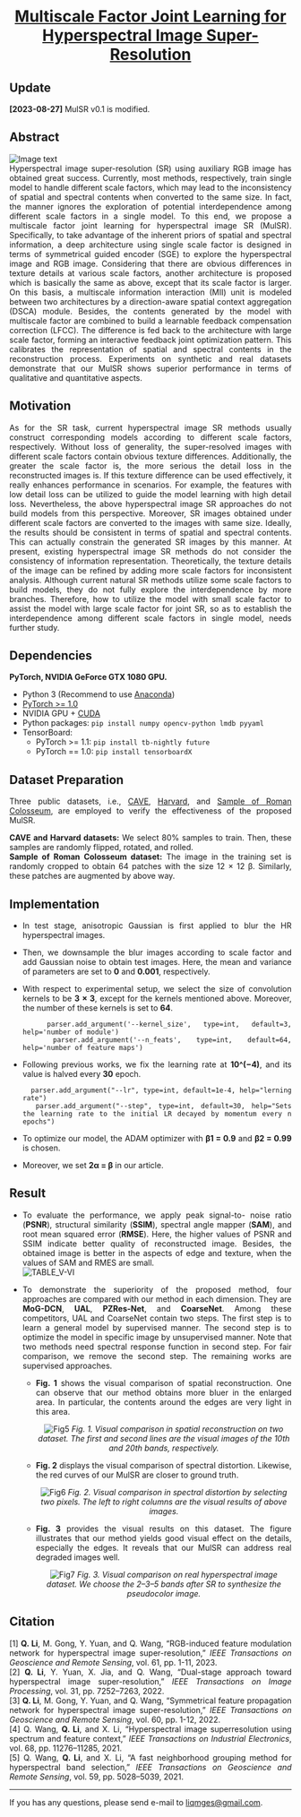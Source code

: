 <div align="justify">
  <div align="center">
    
  # [Multiscale Factor Joint Learning for Hyperspectral Image Super-Resolution](https://ieeexplore.ieee.org/document/10242161 "Multiscale Factor Joint Learning for Hyperspectral Image Super-Resolution")  
 
  </div>

## Update
**[2023-08-27]** MulSR v0.1 is modified.  

## Abstract  
![Image text](https://raw.githubusercontent.com/qianngli/Images/master/MulSR/architecture.png)  
Hyperspectral image super-resolution (SR) using auxiliary RGB image has obtained great success. Currently, most methods, respectively, train single model to handle different scale factors, which may lead to the inconsistency of spatial and spectral contents when converted to the same size. In fact, the manner ignores the exploration of potential interdependence among different scale factors in a single model. To this end, we propose a multiscale factor joint learning for hyperspectral image SR (MulSR). Specifically, to take advantage of the inherent priors of spatial and spectral information, a deep architecture using single scale factor is designed in terms of symmetrical guided encoder (SGE) to explore the hyperspectral image and RGB image. Considering that there are obvious differences in texture details at various scale factors, another architecture is proposed which is basically the same as above, except that its scale factor is larger. On this basis, a multiscale information interaction (MII) unit is modeled between two architectures by a direction-aware spatial context aggregation (DSCA) module. Besides, the contents generated by the model with multiscale factor are combined to build a learnable feedback compensation correction (LFCC). The difference is fed back to the architecture with large scale factor, forming an interactive feedback joint optimization pattern. This calibrates the representation of spatial and spectral contents in the reconstruction process. Experiments on synthetic and real datasets demonstrate that our MulSR shows superior performance in terms of qualitative and quantitative aspects.  

## Motivation  
As for the SR task, current hyperspectral image SR methods usually construct corresponding models according to different scale factors, respectively. Without loss of generality, the super-resolved images with different scale factors contain obvious texture differences. Additionally, the greater the scale factor is, the more serious the detail loss in the reconstructed images is. If this texture difference can be used effectively, it really enhances performance in scenarios. For example, the features with low detail loss can be utilized to guide the model learning with high detail loss. Nevertheless, the above hyperspectral image SR approaches do not build models from this perspective. Moreover, SR images obtained under different scale factors are converted to the images with same size. Ideally, the results should be consistent in terms of spatial and spectral contents. This can actually constrain the generated SR images by this manner. At present, existing hyperspectral image SR methods do not consider the consistency of information representation. Theoretically, the texture details of the image can be refined by adding more scale factors for inconsistent analysis. Although current natural SR methods utilize some scale factors to build models, they do not fully explore the interdependence by more branches. Therefore, how to utilize the model with small scale factor to assist the model with large scale factor for joint SR, so as to establish the interdependence among different scale factors in single model, needs further study.

## Dependencies  
**PyTorch, NVIDIA GeForce GTX 1080 GPU.**
- Python 3 (Recommend to use [Anaconda](https://www.anaconda.com/download/#linux))
- [PyTorch >= 1.0](https://pytorch.org/)
- NVIDIA GPU + [CUDA](https://developer.nvidia.com/cuda-downloads)
- Python packages: `pip install numpy opencv-python lmdb pyyaml`
- TensorBoard: 
  - PyTorch >= 1.1: `pip install tb-nightly future`
  - PyTorch == 1.0: `pip install tensorboardX`

## Dataset Preparation 
Three public datasets, i.e., [CAVE](https://www1.cs.columbia.edu/CAVE/databases/multispectral/ "CAVE"), [Harvard](https://dataverse.harvard.edu/ "Harvard"), and [Sample of Roman Colosseum](https://earth.esa.int/eogateway/missions/worldview-2 "Sample of Roman Colosseum"), are employed to verify the effectiveness of the proposed MulSR.  

**CAVE and Harvard datasets:** We select 80% samples to train. Then, these samples are randomly flipped, rotated, and rolled.  
**Sample of Roman Colosseum dataset:** The image in the training set is randomly cropped to obtain 64 patches with the size 12 × 12 β. Similarly, these patches are augmented by above way.  

## Implementation  
- In test stage, anisotropic Gaussian is first applied to blur the HR hyperspectral images.
- Then, we downsample the blur images according to scale factor and add Gaussian noise to obtain test images. Here, the mean and variance of parameters are set to **0** and **0.001**, respectively.
- With respect to experimental setup, we select the size of convolution kernels to be **3 × 3**, except for the kernels mentioned above. Moreover, the number of these kernels is set to **64**.

        parser.add_argument('--kernel_size', type=int, default=3, help='number of module')
        parser.add_argument('--n_feats', type=int, default=64, help='number of feature maps')

- Following previous works, we fix the learning rate at **10^(−4)**, and its value is halved every **30** epoch.

        parser.add_argument("--lr", type=int, default=1e-4, help="lerning rate")
        parser.add_argument("--step", type=int, default=30, help="Sets the learning rate to the initial LR decayed by momentum every n epochs")

- To optimize our model, the ADAM optimizer with **β1 = 0.9** and **β2 = 0.99** is chosen.
- Moreover, we set **2α = β** in our article.

## Result  
- To evaluate the performance, we apply peak signal-to- noise ratio (**PSNR**), structural similarity (**SSIM**), spectral angle mapper (**SAM**), and root mean squared error (**RMSE**). Here, the higher values of PSNR and SSIM indicate better quality of reconstructed image. Besides, the obtained image is better in the aspects of edge and texture, when the values of SAM and RMES are small.  
![TABLE_V-VI](https://raw.githubusercontent.com/qianngli/Images/master/MulSR/TABLE_V-VI.png)  

- To demonstrate the superiority of the proposed method, four approaches are compared with our method in each dimension. They are **MoG-DCN**, **UAL**, **PZRes-Net**, and **CoarseNet**. Among these competitors, UAL and CoarseNet contain two steps. The first step is to learn a general model by supervised manner. The second step is to optimize the model in specific image by unsupervised manner. Note that two methods need spectral response function in second step. For fair comparison, we remove the second step. The remaining works are supervised approaches.  
  - **Fig. 1** shows the visual comparison of spatial reconstruction. One can observe that our method obtains more bluer in the enlarged area. In particular, the contents around the edges are very light in this area.

    <div align="center">
      
      ![Fig5](https://raw.githubusercontent.com/qianngli/Images/master/MulSR/Fig5.png)
      *Fig. 1. Visual comparison in spatial reconstruction on two dataset. The first and second lines are the visual images of the 10th and 20th bands, respectively.*
    
    </div>
    
  - **Fig. 2** displays the visual comparison of spectral distortion. Likewise, the red curves of our MulSR are closer to ground truth.

    <div align="center">
      
      ![Fig6](https://raw.githubusercontent.com/qianngli/Images/master/MulSR/Fig6.png)
      *Fig. 2. Visual comparison in spectral distortion by selecting two pixels. The left to right columns are the visual results of above images.*

    </div>
    
  - **Fig. 3** provides the visual results on this dataset. The figure illustrates that our method yields good visual effect on the details, especially the edges. It reveals that our MulSR can address real degraded images well.

    <div align="center">

      ![Fig7](https://raw.githubusercontent.com/qianngli/Images/master/MulSR/Fig7.png)
      *Fig. 3. Visual comparison on real hyperspectral image dataset. We choose the 2–3–5 bands after SR to synthesize the pseudocolor image.*

    </div>

## Citation 
[1] **Q. Li**, M. Gong, Y. Yuan, and Q. Wang, “RGB-induced feature modulation network for hyperspectral image super-resolution,” *IEEE Transactions on Geoscience and Remote Sensing*, vol. 61, pp. 1-11, 2023.  
[2] **Q. Li**, Y. Yuan, X. Jia, and Q. Wang, “Dual-stage approach toward hyperspectral image super-resolution,” *IEEE Transactions on Image Processing*, vol. 31, pp. 7252–7263, 2022.  
[3] **Q. Li**, M. Gong, Y. Yuan, and Q. Wang, “Symmetrical feature propagation network for hyperspectral image super-resolution,” *IEEE Transactions on Geoscience and Remote Sensing*, vol. 60, pp. 1-12, 2022.  
[4] Q. Wang, **Q. Li**, and X. Li, “Hyperspectral image superresolution using spectrum and feature context,” *IEEE Transactions on Industrial Electronics*, vol. 68, pp. 11276–11285, 2021.  
[5] Q. Wang, **Q. Li**, and X. Li, “A fast neighborhood grouping method for hyperspectral band selection,” *IEEE Transactions on Geoscience and Remote Sensing*, vol. 59, pp. 5028–5039, 2021.  

--------
If you has any questions, please send e-mail to liqmges@gmail.com.

</div>
